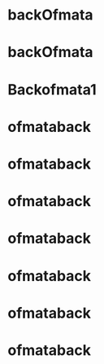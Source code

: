 # backOfmata
# backOfmata
# Backofmata1
# ofmataback
# ofmataback
# ofmataback
# ofmataback
# ofmataback
# ofmataback
# ofmataback
